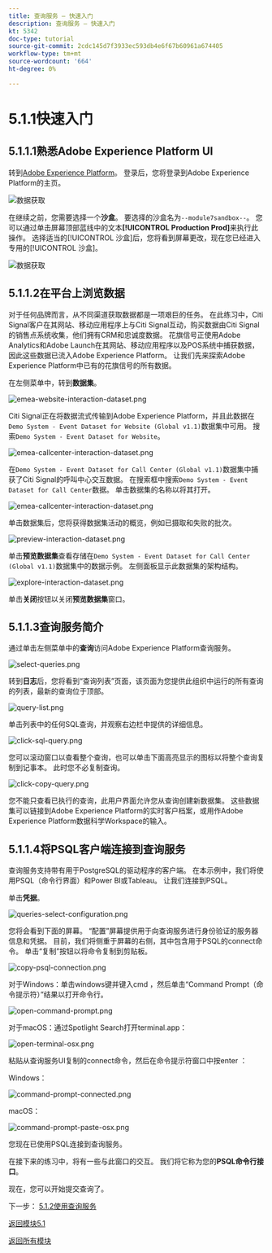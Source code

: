 ```yaml
---
title: 查询服务 — 快速入门
description: 查询服务 — 快速入门
kt: 5342
doc-type: tutorial
source-git-commit: 2cdc145d7f3933ec593db4e6f67b60961a674405
workflow-type: tm+mt
source-wordcount: '664'
ht-degree: 0%

---
```


# 5.1.1快速入门

## 5.1.1.1熟悉Adobe Experience Platform UI

转到[Adobe Experience Platform](https://experience.adobe.com/platform)。 登录后，您将登录到Adobe Experience Platform的主页。

![数据获取](./../../../modules/datacollection/module1.2/images/home.png)

在继续之前，您需要选择一个&#x200B;**沙盒**。 要选择的沙盒名为``--module7sandbox--``。 您可以通过单击屏幕顶部蓝线中的文本&#x200B;**[!UICONTROL Production Prod]**&#x200B;来执行此操作。 选择适当的[!UICONTROL 沙盒]后，您将看到屏幕更改，现在您已经进入专用的[!UICONTROL 沙盒]。

![数据获取](./../../../modules/datacollection/module1.2/images/sb1.png)


## 5.1.1.2在平台上浏览数据

对于任何品牌而言，从不同渠道获取数据都是一项艰巨的任务。 在此练习中，Citi Signal客户在其网站、移动应用程序上与Citi Signal互动，购买数据由Citi Signal的销售点系统收集，他们拥有CRM和忠诚度数据。 花旗信号正使用Adobe Analytics和Adobe Launch在其网站、移动应用程序以及POS系统中捕获数据，因此这些数据已流入Adobe Experience Platform。 让我们先来探索Adobe Experience Platform中已有的花旗信号的所有数据。

在左侧菜单中，转到&#x200B;**数据集**。

![emea-website-interaction-dataset.png](./images/emea-website-interaction-dataset.png)

Citi Signal正在将数据流式传输到Adobe Experience Platform，并且此数据在`Demo System - Event Dataset for Website (Global v1.1)`数据集中可用。 搜索`Demo System - Event Dataset for Website`。

![emea-callcenter-interaction-dataset.png](./images/emea-website-interaction-dataset1.png)

在`Demo System - Event Dataset for Call Center (Global v1.1)`数据集中捕获了Citi Signal的呼叫中心交互数据。 在搜索框中搜索`Demo System - Event Dataset for Call Center`数据。 单击数据集的名称以将其打开。

![emea-callcenter-interaction-dataset.png](./images/emea-callcenter-interaction-dataset.png)

单击数据集后，您将获得数据集活动的概览，例如已摄取和失败的批次。

![preview-interaction-dataset.png](./images/preview-interaction-dataset.png)

单击&#x200B;**预览数据集**&#x200B;查看存储在`Demo System - Event Dataset for Call Center (Global v1.1)`数据集中的数据示例。 左侧面板显示此数据集的架构结构。

![explore-interaction-dataset.png](./images/explore-interaction-dataset.png)

单击&#x200B;**关闭**&#x200B;按钮以关闭&#x200B;**预览数据集**&#x200B;窗口。

## 5.1.1.3查询服务简介

通过单击左侧菜单中的&#x200B;**查询**&#x200B;访问Adobe Experience Platform查询服务。

![select-queries.png](./images/select-queries.png)

转到&#x200B;**日志**&#x200B;后，您将看到“查询列表”页面，该页面为您提供此组织中运行的所有查询的列表，最新的查询位于顶部。

![query-list.png](./images/query-list.png)

单击列表中的任何SQL查询，并观察右边栏中提供的详细信息。

![click-sql-query.png](./images/click-sql-query.png)

您可以滚动窗口以查看整个查询，也可以单击下面高亮显示的图标以将整个查询复制到记事本。 此时您不必复制查询。

![click-copy-query.png](./images/click-copy-query.png)

您不能只查看已执行的查询，此用户界面允许您从查询创建新数据集。 这些数据集可以链接到Adobe Experience Platform的实时客户档案，或用作Adobe Experience Platform数据科学Workspace的输入。

## 5.1.1.4将PSQL客户端连接到查询服务

查询服务支持带有用于PostgreSQL的驱动程序的客户端。 在本示例中，我们将使用PSQL（命令行界面）和Power BI或Tableau。 让我们连接到PSQL。

单击&#x200B;**凭据**。

![queries-select-configuration.png](./images/queries-select-configuration.png)

您将会看到下面的屏幕。 “配置”屏幕提供用于向查询服务进行身份验证的服务器信息和凭据。 目前，我们将侧重于屏幕的右侧，其中包含用于PSQL的connect命令。 单击“复制”按钮以将命令复制到剪贴板。

![copy-psql-connection.png](./images/copy-psql-connection.png)

对于Windows：单击windows键并键入cmd ，然后单击“Command Prompt（命令提示符）”结果以打开命令行。

![open-command-prompt.png](./images/open-command-prompt.png)

对于macOS：通过Spotlight Search打开terminal.app：

![open-terminal-osx.png](./images/open-terminal-osx.png)

粘贴从查询服务UI复制的connect命令，然后在命令提示符窗口中按enter ：

Windows：

![command-prompt-connected.png](./images/command-prompt-connected.png)

macOS：

![command-prompt-paste-osx.png](./images/command-prompt-paste-osx.png)

您现在已使用PSQL连接到查询服务。

在接下来的练习中，将有一些与此窗口的交互。 我们将它称为您的&#x200B;**PSQL命令行接口**。

现在，您可以开始提交查询了。

下一步： [5.1.2使用查询服务](./ex2.md)

[返回模块5.1](./query-service.md)

[返回所有模块](../../../overview.md)
